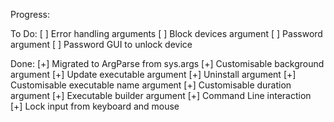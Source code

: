 Progress:


To Do:
[ ] Error handling arguments
[ ] Block devices argument
[ ] Password argument
[ ] Password GUI to unlock device

Done:
[+] Migrated to ArgParse from sys.args
[+] Customisable background argument
[+] Update executable argument
[+] Uninstall argument
[+] Customisable executable name argument
[+] Customisable duration argument
[+] Executable builder argument
[+] Command Line interaction
[+] Lock input from keyboard and mouse